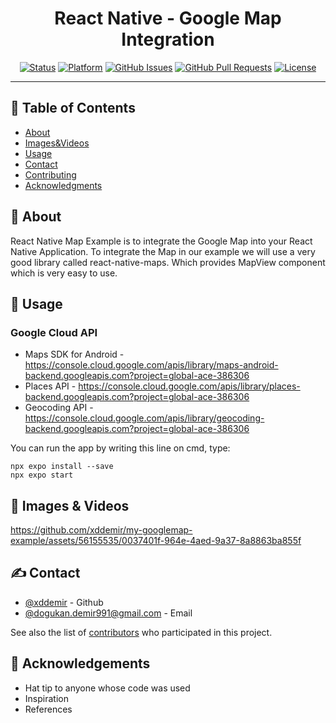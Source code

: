 <h1 align="center">React Native - Google Map Integration</h3>

<div align="center">

[![Status](https://img.shields.io/badge/status-active-success.svg)]()
[![Platform](https://img.shields.io/badge/platform-reddit-orange.svg)](https://www.reddit.com/user/Wordbook_Bot)
[![GitHub Issues](https://img.shields.io/github/issues/kylelobo/The-Documentation-Compendium.svg)](https://github.com/kylelobo/The-Documentation-Compendium/issues)
[![GitHub Pull Requests](https://img.shields.io/github/issues-pr/kylelobo/The-Documentation-Compendium.svg)](https://github.com/kylelobo/The-Documentation-Compendium/pulls)
[![License](https://img.shields.io/badge/license-MIT-blue.svg)](/LICENSE)

</div>

---

## 📝 Table of Contents

- [About](#about)
- [Images&Videos](#Images&Videos)
- [Usage](#usage)
- [Contact](#Contact)
- [Contributing](../CONTRIBUTING.md)
- [Acknowledgments](#acknowledgement)

## 🧐 About <a name = "about"></a>

React Native Map Example is to integrate the Google Map into your React Native Application. To integrate the Map in our example we will use a very good library called react-native-maps. Which provides MapView component which is very easy to use.

## 🎈 Usage <a name = "usage"></a>

<h3> Google Cloud API</h3>

* Maps SDK for Android - https://console.cloud.google.com/apis/library/maps-android-backend.googleapis.com?project=global-ace-386306
* Places API - https://console.cloud.google.com/apis/library/places-backend.googleapis.com?project=global-ace-386306
* Geocoding API - https://console.cloud.google.com/apis/library/geocoding-backend.googleapis.com?project=global-ace-386306

You can run the app by writing this line on cmd, type:

```
npx expo install --save
npx expo start
```

## 🔭 Images & Videos <a name = "Images&Videos"></a>

https://github.com/xddemir/my-googlemap-example/assets/56155535/0037401f-964e-4aed-9a37-8a8863ba855f

## ✍️ Contact <a name = "Contact"></a>

- [@xddemir](https://github.com/xddemir) - Github
- [@dogukan.demir991@gmail.com](dogukan.demir991@gmail.com) - Email


See also the list of [contributors](https://github.com/xddemir/Restful-Blog-Service/contributors) who participated in this project.

## 🎉 Acknowledgements <a name = "acknowledgement"></a>

- Hat tip to anyone whose code was used
- Inspiration
- References
